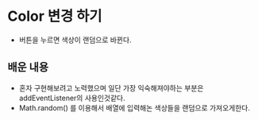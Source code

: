 # Color 변경 하기
- 버튼을 누르면 색상이 랜덤으로 바뀐다.

## 배운 내용
- 혼자 구현해보려고 노력했으며 일단 가장 익숙해져야하는 부분은 addEventListener의 사용인것같다. 
- Math.random() 를 이용해서 배열에 입력해논 색상들을 랜덤으로 가져오게한다. 



